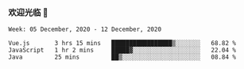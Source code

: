 ### 欢迎光临 👋

<!--
**lianganqing/lianganqing** is a ✨ _special_ ✨ repository because its `README.md` (this file) appears on your GitHub profile.

Here are some ideas to get you started:

- 🔭 I’m currently working on ...
- 🌱 I’m currently learning ...
- 👯 I’m looking to collaborate on ...
- 🤔 I’m looking for help with ...
- 💬 Ask me about ...
- 📫 How to reach me: ...
- 😄 Pronouns: ...
- ⚡ Fun fact: ...
-->
<!--START_SECTION:waka-->
```text
Week: 05 December, 2020 - 12 December, 2020

Vue.js       3 hrs 15 mins   █████████████████▒░░░░░░░   68.82 % 
JavaScript   1 hr 2 mins     █████▓░░░░░░░░░░░░░░░░░░░   22.04 % 
Java         25 mins         ██▒░░░░░░░░░░░░░░░░░░░░░░   08.84 % 
```
<!--END_SECTION:waka-->
